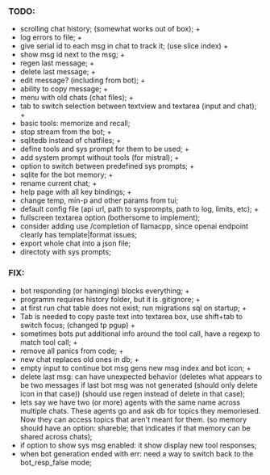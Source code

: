 ### TODO:
- scrolling chat history; (somewhat works out of box); +
- log errors to file; +
- give serial id to each msg in chat to track it; (use slice index) +
- show msg id next to the msg; +
- regen last message; +
- delete last message; +
- edit message? (including from bot); +
- ability to copy message; +
- menu with old chats (chat files); +
- tab to switch selection between textview and textarea (input and chat); +
- basic tools: memorize and recall;
- stop stream from the bot; +
- sqlitedb instead of chatfiles; +
- define tools and sys prompt for them to be used; +
- add system prompt without tools (for mistral); +
- option to switch between predefined sys prompts; +
- sqlite for the bot memory; +
- rename current chat; +
- help page with all key bindings; +
- change temp, min-p and other params from tui;
- default config file (api url, path to sysprompts, path to log, limits, etc); +
- fullscreen textarea option (bothersome to implement);
- consider adding use /completion of llamacpp, since openai endpoint clearly has template|format issues;
- export whole chat into a json file;
- directoty with sys prompts;

### FIX:
- bot responding (or haninging) blocks everything; +
- programm requires history folder, but it is .gitignore; +
- at first run chat table does not exist; run migrations sql on startup; +
- Tab is needed to copy paste text into textarea box, use shift+tab to switch focus; (changed tp pgup) +
- sometimes bots put additional info around the tool call, have a regexp to match tool call; +
- remove all panics from code; +
- new chat replaces old ones in db; +
- empty input to continue bot msg gens new msg index and bot icon; +
- delete last msg: can have unexpected behavior (deletes what appears to be two messages if last bot msg was not generated (should only delete icon in that case)) (should use regen instead of delete in that case);
- lets say we have two (or more) agents with the same name across multiple chats. These agents go and ask db for topics they memoriesed. Now they can access topics that aren't meant for them. (so memory should have an option: shareble; that indicates if that memory can be shared across chats);
- if option to show sys msg enabled: it show display new tool responses;
- when bot generation ended with err: need a way to switch back to the bot_resp_false mode;
